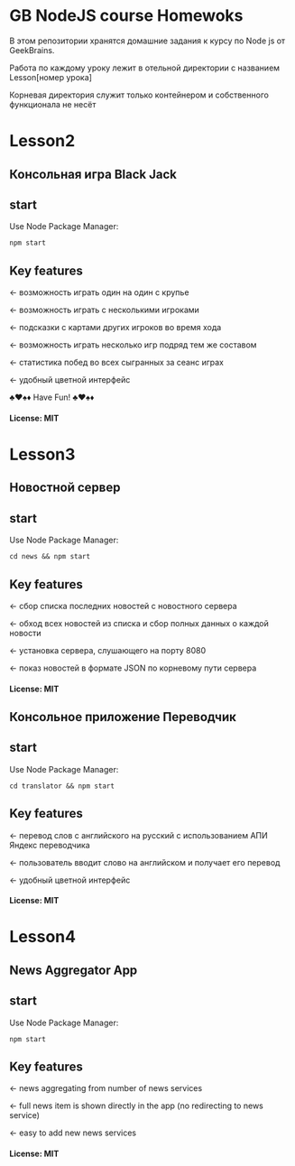 # GB NodeJS course Homewoks

В этом репозитории хранятся домашние задания к курсу по Node js от GeekBrains.

Работа по каждому уроку лежит в отельной директории с названием Lesson[номер урока]

Корневая директория служит только контейнером и собственного функционала не несёт 


# Lesson2

## Консольная игра Black Jack

## start

Use Node Package Manager:

    npm start


## Key features

← возможность играть один на один с крупье 

← возможность играть с несколькими игроками

← подсказки с картами других игроков во время хода

← возможность играть несколько игр подряд тем же составом

← статистика побед во всех сыгранных за сеанс играх

← удобный цветной интерфейс


♣♥♠♦ Have Fun! ♣♥♠♦

#### License: MIT

# Lesson3

## Новостной сервер

## start

Use Node Package Manager:

    cd news && npm start


## Key features

← сбор списка последних новостей с новостного сервера 

← обход всех новостей из списка и сбор полных данных о каждой новости

← установка сервера, слушающего на порту 8080

← показ новостей в формате JSON по корневому пути сервера

#### License: MIT

## Консольное приложение Переводчик

## start

Use Node Package Manager:

    cd translator && npm start


## Key features

← перевод слов с английского на русский с использованием АПИ Яндекс переводчика 

← пользователь вводит слово на английском и получает его перевод

← удобный цветной интерфейс

#### License: MIT

# Lesson4

## News Aggregator App

## start

Use Node Package Manager:

    npm start


## Key features

← news aggregating from number of news services  

← full news item is shown directly in the app (no redirecting to news service)

← easy to add new news services

#### License: MIT
